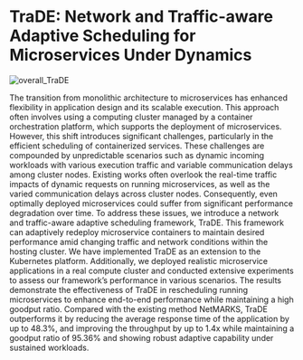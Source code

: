 # TraDE: Network and Traffic-aware Adaptive Scheduling for Microservices Under Dynamics

![overall_TraDE](https://github.com/user-attachments/assets/29bfb9c9-f582-44ef-b238-0ec3829acf6d)


The transition from monolithic architecture to microservices has enhanced flexibility in application design and its scalable execution. This approach often involves using a computing cluster managed by
a container orchestration platform, which supports the deployment of microservices. However, this shift introduces significant challenges, particularly in the efficient scheduling of containerized services. These challenges
are compounded by unpredictable scenarios such as dynamic
incoming workloads with various execution traffic and variable communication
delays among cluster nodes. Existing works often overlook the
real-time traffic impacts of dynamic requests on running microservices,
as well as the varied communication delays across cluster nodes.
Consequently, even optimally deployed microservices could suffer from
significant performance degradation over time. To address these issues,
we introduce a network and traffic-aware adaptive scheduling framework,
TraDE. This framework can adaptively redeploy microservice
containers to maintain desired performance amid changing traffic and
network conditions within the hosting cluster. We have implemented
TraDE as an extension to the Kubernetes platform. Additionally, we
deployed realistic microservice applications in a real compute cluster
and conducted extensive experiments to assess our framework’s performance
in various scenarios. The results demonstrate the effectiveness
of TraDE in rescheduling running microservices to enhance end-to-end
performance while maintaining a high goodput ratio. Compared with
the existing method NetMARKS, TraDE outperforms it by reducing the
average response time of the application by up to 48.3%, and improving
the throughput by up to 1.4x while maintaining a goodput ratio of 95.36%
and showing robust adaptive capability under sustained workloads.
